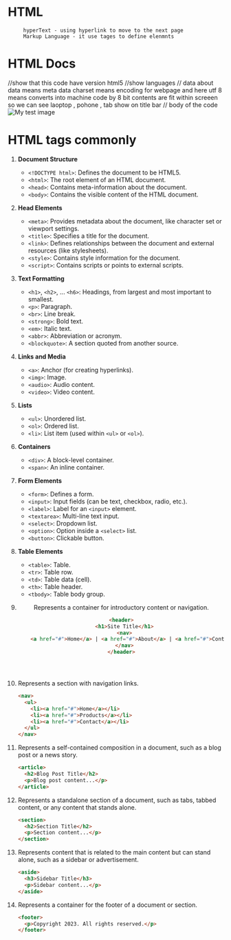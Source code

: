 # HTML    
         hyperText - using hyperlink to move to the next page 
         Markup Language - it use tages to define elenmnts 

# HTML Docs

<!doctype html> //show that this code have version html5 
<html lang="en-US"> //show languages 
  <head>
    <meta charset="utf-8" /> // data about data means meta data charset means encoding for webpage and here utf 8 means converts into machine code by 8 bit 
    <meta name="viewport" content="width=device-width" /> contents are fit within screeen  so we can see laoptop , pohone , tab
    <title>My test page</title> show on title bar 
  </head> 
  <body>// body of the code
    <img src="images/firefox-icon.png" alt="My test image" />
  </body>
</html>


#  HTML tags commonly 

1. **Document Structure**
   - `<!DOCTYPE html>`: Defines the document to be HTML5.
   - `<html>`: The root element of an HTML document.
   - `<head>`: Contains meta-information about the document.
   - `<body>`: Contains the visible content of the HTML document.

2. **Head Elements**
   - `<meta>`: Provides metadata about the document, like character set or viewport settings.
   - `<title>`: Specifies a title for the document.
   - `<link>`: Defines relationships between the document and external resources (like stylesheets).
   - `<style>`: Contains style information for the document.
   - `<script>`: Contains scripts or points to external scripts.

3. **Text Formatting**
   - `<h1>`, `<h2>`, ... `<h6>`: Headings, from largest and most important to smallest.
   - `<p>`: Paragraph.
   - `<br>`: Line break.
   - `<strong>`: Bold text.
   - `<em>`: Italic text.
   - `<abbr>`: Abbreviation or acronym.
   - `<blockquote>`: A section quoted from another source.

4. **Links and Media**
   - `<a>`: Anchor (for creating hyperlinks).
   - `<img>`: Image.
   - `<audio>`: Audio content.
   - `<video>`: Video content.

5. **Lists**
   - `<ul>`: Unordered list.
   - `<ol>`: Ordered list.
   - `<li>`: List item (used within `<ul>` or `<ol>`).

6. **Containers**
   - `<div>`: A block-level container.
   - `<span>`: An inline container.

7. **Form Elements**
   - `<form>`: Defines a form.
   - `<input>`: Input fields (can be text, checkbox, radio, etc.).
   - `<label>`: Label for an `<input>` element.
   - `<textarea>`: Multi-line text input.
   - `<select>`: Dropdown list.
   - `<option>`: Option inside a `<select>` list.
   - `<button>`: Clickable button.

8. **Table Elements**
   - `<table>`: Table.
   - `<tr>`: Table row.
   - `<td>`: Table data (cell).
   - `<th>`: Table header.
   - `<tbody>`: Table body group.


9. **<header>**
    Represents a container for introductory content or navigation.
    ```html
    <header>
      <h1>Site Title</h1>
      <nav>
        <a href="#">Home</a> | <a href="#">About</a> | <a href="#">Contact</a>
      </nav>
    </header>
    ```

10. **<nav>**
    Represents a section with navigation links.
    ```html
    <nav>
      <ul>
        <li><a href="#">Home</a></li>
        <li><a href="#">Products</a></li>
        <li><a href="#">Contact</a></li>
      </ul>
    </nav>
    ```

11. **<article>**
    Represents a self-contained composition in a document, such as a blog post or a news story.
    ```html
    <article>
      <h2>Blog Post Title</h2>
      <p>Blog post content...</p>
    </article>
    ```

12. **<section>**
    Represents a standalone section of a document, such as tabs, tabbed content, or any content that stands alone.
    ```html
    <section>
      <h2>Section Title</h2>
      <p>Section content...</p>
    </section>
    ```

13. **<aside>**
    Represents content that is related to the main content but can stand alone, such as a sidebar or advertisement.
    ```html
    <aside>
      <h3>Sidebar Title</h3>
      <p>Sidebar content...</p>
    </aside>
    ```

14. **<footer>**
    Represents a container for the footer of a document or section.
    ```html
    <footer>
      <p>Copyright 2023. All rights reserved.</p>
    </footer>
    ```


